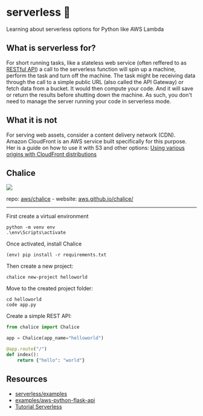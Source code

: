 # serverless 🚀
Learning about serverless options for Python like AWS Lambda

## What is serverless for?

For short running tasks, like a stateless web service (often reffered to as [RESTful API](https://aws.amazon.com/what-is/restful-api/)) a call to the serverless function will spin up a machine, perform the task and turn off the machine. The task might be receiving data through the call to a simple public URL (also called the API Gateway) or fetch data from a bucket. It would then compute your code. And it will save or return the results before shutting down the machine. As such, you don't need to manage the server running your code in serverless mode.

## What it is not

For serving web assets, consider a content delivery network (CDN). Amazon CloudFront is an AWS service built specifically for this purpose. Her is a guide on how to use it with S3 and other options: [Using various origins with CloudFront distributions](https://docs.aws.amazon.com/AmazonCloudFront/latest/DeveloperGuide/DownloadDistS3AndCustomOrigins.html)

## Chalice

![](https://aws.github.io/chalice/_static/img/chalice-logo-icon-small.png)

repo: [aws/chalice](https://github.com/aws/chalice) - website: [aws.github.io/chalice/](https://aws.github.io/chalice/)

---

First create a virtual environment
```
python -m venv env
.\env\Scripts\activate
```
Once activated, install Chalice
```
(env) pip install -r requirements.txt
```
Then create a new project:
```
chalice new-project helloworld
```

Move to the created project folder:
```
cd helloworld
code app.py
```

Create a simple REST API:
```python
from chalice import Chalice

app = Chalice(app_name="helloworld")

@app.route("/")
def index():
    return {"hello": "world"}
```


## Resources

* [serverless/examples](https://github.com/serverless/examples/)
* [examples/aws-python-flask-api](https://github.com/serverless/examples/tree/master/aws-python-flask-api)
* [Tutorial Serverless](https://newrelic.com/blog/best-practices/create-a-serverless-function-in-python)
